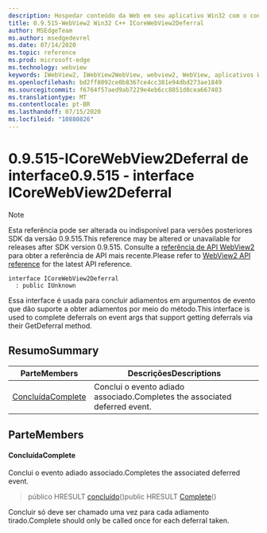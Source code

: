 ```yaml
---
description: Hospedar conteúdo da Web em seu aplicativo Win32 com o controle WebView2 do Microsoft Edge
title: 0.9.515-WebView2 Win32 C++ ICoreWebView2Deferral
author: MSEdgeTeam
ms.author: msedgedevrel
ms.date: 07/14/2020
ms.topic: reference
ms.prod: microsoft-edge
ms.technology: webview
keywords: IWebView2, IWebView2WebView, webview2, WebView, aplicativos Win32, Win32, Edge, ICoreWebView2, ICoreWebView2Controller, controle do navegador, HTML Edge
ms.openlocfilehash: bd2ff8092ce0b8367ce4cc381e94dbd273ae1849
ms.sourcegitcommit: f6764f57aed9ab7229e4eb6cc8851d0cea667403
ms.translationtype: MT
ms.contentlocale: pt-BR
ms.lasthandoff: 07/15/2020
ms.locfileid: "10880826"
---
```

# <span data-ttu-id="ca52f-104">0.9.515-ICoreWebView2Deferral de interface</span><span class="sxs-lookup"><span data-stu-id="ca52f-104">0.9.515 - interface ICoreWebView2Deferral</span></span> 

> [!NOTE]
> <span data-ttu-id="ca52f-105">Esta referência pode ser alterada ou indisponível para versões posteriores SDK da versão 0.9.515.</span><span class="sxs-lookup"><span data-stu-id="ca52f-105">This reference may be altered or unavailable for releases after SDK version 0.9.515.</span></span> <span data-ttu-id="ca52f-106">Consulte a [referência de API WebView2](../../../webview2-api-reference.md) para obter a referência de API mais recente.</span><span class="sxs-lookup"><span data-stu-id="ca52f-106">Please refer to [WebView2 API reference](../../../webview2-api-reference.md) for the latest API reference.</span></span>

```
interface ICoreWebView2Deferral
  : public IUnknown
```

<span data-ttu-id="ca52f-107">Essa interface é usada para concluir adiamentos em argumentos de evento que dão suporte a obter adiamentos por meio do método.</span><span class="sxs-lookup"><span data-stu-id="ca52f-107">This interface is used to complete deferrals on event args that support getting deferrals via their GetDeferral method.</span></span>

## <span data-ttu-id="ca52f-108">Resumo</span><span class="sxs-lookup"><span data-stu-id="ca52f-108">Summary</span></span>

 <span data-ttu-id="ca52f-109">Parte</span><span class="sxs-lookup"><span data-stu-id="ca52f-109">Members</span></span>                        | <span data-ttu-id="ca52f-110">Descrições</span><span class="sxs-lookup"><span data-stu-id="ca52f-110">Descriptions</span></span>
--------------------------------|---------------------------------------------
[<span data-ttu-id="ca52f-111">Concluída</span><span class="sxs-lookup"><span data-stu-id="ca52f-111">Complete</span></span>](#complete) | <span data-ttu-id="ca52f-112">Conclui o evento adiado associado.</span><span class="sxs-lookup"><span data-stu-id="ca52f-112">Completes the associated deferred event.</span></span>

## <span data-ttu-id="ca52f-113">Parte</span><span class="sxs-lookup"><span data-stu-id="ca52f-113">Members</span></span>

#### <span data-ttu-id="ca52f-114">Concluída</span><span class="sxs-lookup"><span data-stu-id="ca52f-114">Complete</span></span> 

<span data-ttu-id="ca52f-115">Conclui o evento adiado associado.</span><span class="sxs-lookup"><span data-stu-id="ca52f-115">Completes the associated deferred event.</span></span>

> <span data-ttu-id="ca52f-116">público HRESULT [concluído](#complete)()</span><span class="sxs-lookup"><span data-stu-id="ca52f-116">public HRESULT [Complete](#complete)()</span></span>

<span data-ttu-id="ca52f-117">Concluir só deve ser chamado uma vez para cada adiamento tirado.</span><span class="sxs-lookup"><span data-stu-id="ca52f-117">Complete should only be called once for each deferral taken.</span></span>


